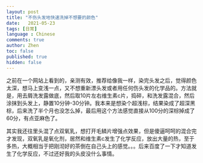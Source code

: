 ```yaml
---
layout: post
title: "不伤头发地快速洗掉不想要的颜色"
date:   2021-05-23
tags: [日常]
language : Chinese
comments: true
author: Zhen
toc: false
published: true
hidden: false
---
```

之前在一个网站上看到的，亲测有效，推荐给像我一样，染完头发之后，觉得颜色太深，想马上变浅一点，又不想重新漂头发或者用任何伤头发的化学品的。方法就是，用去屑洗发露做底，然后取10片左右维生素c片，捣碎，和洗发露混合，然后涂抹到头发上，静置10分钟-30分钟。我本来是想染个超浅棕，结果染成了超深黑棕，后来洗了半个月也没怎么掉，最后用这个方法感觉直接从100分的深棕掉成了60分，有点亚麻色了。

其实我还往里头混了点双氧乳，想打开毛鳞片增强点效果，但是傻逼呵呵的混合完才发现，双氧乳是氧化剂，居然和维生素c发生了化学反应，放出大量的热，至于多热，大概相当于把刚沏好的茶倒在自己头上的感觉。。。后来百度了一下才知道发生了化学反应，不过还好我的头皮没什么事情。
<!--stackedit_data:
eyJoaXN0b3J5IjpbLTEyNzUxNDM0NjksLTI4MjUxNzQ1MSwxNz
U4NjI3NDJdfQ==
-->